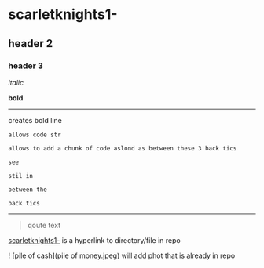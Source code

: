# scarletknights1-

## header 2


### header 3

*italic*

**bold**

___    
creates bold line

`allows code str`

```
allows to add a chunk of code aslond as between these 3 back tics

see

stil in 

between the 

back tics

```

_____

> qoute text

[scarletknights1-](scarletknights1-) is a hyperlink to directory/file in repo

! [pile of cash](pile of money.jpeg) will add phot that is already in repo

